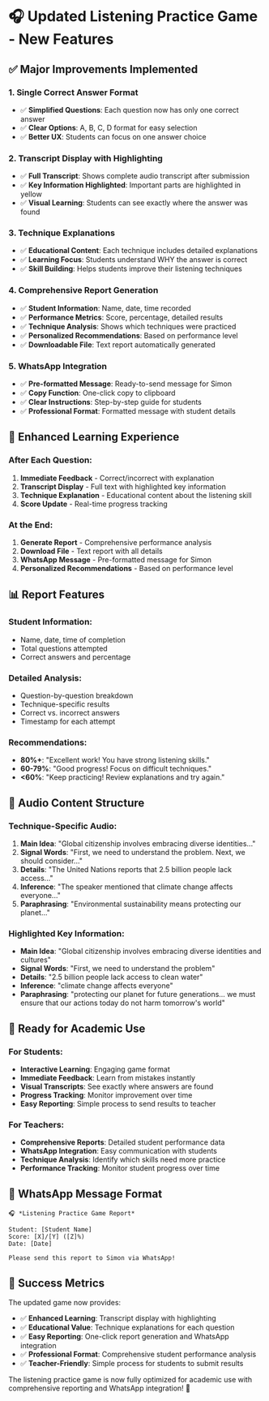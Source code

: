 # 🎧 Updated Listening Practice Game - New Features

## ✅ **Major Improvements Implemented**

### **1. Single Correct Answer Format**
- ✅ **Simplified Questions**: Each question now has only one correct answer
- ✅ **Clear Options**: A, B, C, D format for easy selection
- ✅ **Better UX**: Students can focus on one answer choice

### **2. Transcript Display with Highlighting**
- ✅ **Full Transcript**: Shows complete audio transcript after submission
- ✅ **Key Information Highlighted**: Important parts are highlighted in yellow
- ✅ **Visual Learning**: Students can see exactly where the answer was found

### **3. Technique Explanations**
- ✅ **Educational Content**: Each technique includes detailed explanations
- ✅ **Learning Focus**: Students understand WHY the answer is correct
- ✅ **Skill Building**: Helps students improve their listening techniques

### **4. Comprehensive Report Generation**
- ✅ **Student Information**: Name, date, time recorded
- ✅ **Performance Metrics**: Score, percentage, detailed results
- ✅ **Technique Analysis**: Shows which techniques were practiced
- ✅ **Personalized Recommendations**: Based on performance level
- ✅ **Downloadable File**: Text report automatically generated

### **5. WhatsApp Integration**
- ✅ **Pre-formatted Message**: Ready-to-send message for Simon
- ✅ **Copy Function**: One-click copy to clipboard
- ✅ **Clear Instructions**: Step-by-step guide for students
- ✅ **Professional Format**: Formatted message with student details

## 🎯 **Enhanced Learning Experience**

### **After Each Question:**
1. **Immediate Feedback** - Correct/incorrect with explanation
2. **Transcript Display** - Full text with highlighted key information
3. **Technique Explanation** - Educational content about the listening skill
4. **Score Update** - Real-time progress tracking

### **At the End:**
1. **Generate Report** - Comprehensive performance analysis
2. **Download File** - Text report with all details
3. **WhatsApp Message** - Pre-formatted message for Simon
4. **Personalized Recommendations** - Based on performance level

## 📊 **Report Features**

### **Student Information:**
- Name, date, time of completion
- Total questions attempted
- Correct answers and percentage

### **Detailed Analysis:**
- Question-by-question breakdown
- Technique-specific results
- Correct vs. incorrect answers
- Timestamp for each attempt

### **Recommendations:**
- **80%+**: "Excellent work! You have strong listening skills."
- **60-79%**: "Good progress! Focus on difficult techniques."
- **<60%**: "Keep practicing! Review explanations and try again."

## 🎵 **Audio Content Structure**

### **Technique-Specific Audio:**
1. **Main Idea**: "Global citizenship involves embracing diverse identities..."
2. **Signal Words**: "First, we need to understand the problem. Next, we should consider..."
3. **Details**: "The United Nations reports that 2.5 billion people lack access..."
4. **Inference**: "The speaker mentioned that climate change affects everyone..."
5. **Paraphrasing**: "Environmental sustainability means protecting our planet..."

### **Highlighted Key Information:**
- **Main Idea**: "Global citizenship involves embracing diverse identities and cultures"
- **Signal Words**: "First, we need to understand the problem"
- **Details**: "2.5 billion people lack access to clean water"
- **Inference**: "climate change affects everyone"
- **Paraphrasing**: "protecting our planet for future generations... we must ensure that our actions today do not harm tomorrow's world"

## 🚀 **Ready for Academic Use**

### **For Students:**
- **Interactive Learning**: Engaging game format
- **Immediate Feedback**: Learn from mistakes instantly
- **Visual Transcripts**: See exactly where answers are found
- **Progress Tracking**: Monitor improvement over time
- **Easy Reporting**: Simple process to send results to teacher

### **For Teachers:**
- **Comprehensive Reports**: Detailed student performance data
- **WhatsApp Integration**: Easy communication with students
- **Technique Analysis**: Identify which skills need more practice
- **Performance Tracking**: Monitor student progress over time

## 📱 **WhatsApp Message Format**

```
🎧 *Listening Practice Game Report*

Student: [Student Name]
Score: [X]/[Y] ([Z]%)
Date: [Date]

Please send this report to Simon via WhatsApp!
```

## 🎉 **Success Metrics**

The updated game now provides:
- ✅ **Enhanced Learning**: Transcript display with highlighting
- ✅ **Educational Value**: Technique explanations for each question
- ✅ **Easy Reporting**: One-click report generation and WhatsApp integration
- ✅ **Professional Format**: Comprehensive student performance analysis
- ✅ **Teacher-Friendly**: Simple process for students to submit results

The listening practice game is now fully optimized for academic use with comprehensive reporting and WhatsApp integration! 🎉
